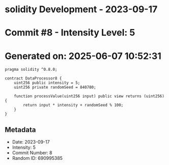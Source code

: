 ﻿# solidity Development - 2023-09-17
# Commit #8 - Intensity Level: 5
# Generated on: 2025-06-07 10:52:31
```solidity
pragma solidity ^0.8.0;

contract DataProcessor8 {
    uint256 public intensity = 5;
    uint256 private randomSeed = 840780;

    function processValue(uint256 input) public view returns (uint256) {
        return input * intensity + randomSeed % 100;
    }
}
```
## Metadata
- Date: 2023-09-17
- Intensity: 5
- Commit Number: 8
- Random ID: 690995385
